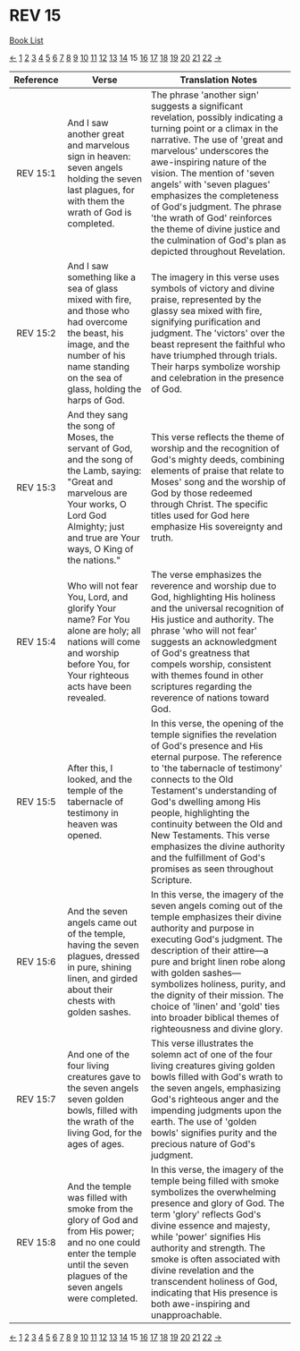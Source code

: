 # REV 15
[Book List](../README.md)

[<-](./chapter_14.md) [1](./chapter_1.md) [2](./chapter_2.md) [3](./chapter_3.md) [4](./chapter_4.md) [5](./chapter_5.md) [6](./chapter_6.md) [7](./chapter_7.md) [8](./chapter_8.md) [9](./chapter_9.md) [10](./chapter_10.md) [11](./chapter_11.md) [12](./chapter_12.md) [13](./chapter_13.md) [14](./chapter_14.md) 15 [16](./chapter_16.md) [17](./chapter_17.md) [18](./chapter_18.md) [19](./chapter_19.md) [20](./chapter_20.md) [21](./chapter_21.md) [22](./chapter_22.md) [->](./chapter_16.md)

| Reference | Verse | Translation Notes |
|:---------:|-------|-------------------|
|REV 15:1|And I saw another great and marvelous sign in heaven: seven angels holding the seven last plagues, for with them the wrath of God is completed.|The phrase 'another sign' suggests a significant revelation, possibly indicating a turning point or a climax in the narrative. The use of 'great and marvelous' underscores the awe-inspiring nature of the vision. The mention of 'seven angels' with 'seven plagues' emphasizes the completeness of God's judgment. The phrase 'the wrath of God' reinforces the theme of divine justice and the culmination of God's plan as depicted throughout Revelation.|
|REV 15:2|And I saw something like a sea of glass mixed with fire, and those who had overcome the beast, his image, and the number of his name standing on the sea of glass, holding the harps of God.|The imagery in this verse uses symbols of victory and divine praise, represented by the glassy sea mixed with fire, signifying purification and judgment. The 'victors' over the beast represent the faithful who have triumphed through trials. Their harps symbolize worship and celebration in the presence of God.|
|REV 15:3|And they sang the song of Moses, the servant of God, and the song of the Lamb, saying: "Great and marvelous are Your works, O Lord God Almighty; just and true are Your ways, O King of the nations."|This verse reflects the theme of worship and the recognition of God's mighty deeds, combining elements of praise that relate to Moses' song and the worship of God by those redeemed through Christ. The specific titles used for God here emphasize His sovereignty and truth.|
|REV 15:4|Who will not fear You, Lord, and glorify Your name? For You alone are holy; all nations will come and worship before You, for Your righteous acts have been revealed.|The verse emphasizes the reverence and worship due to God, highlighting His holiness and the universal recognition of His justice and authority. The phrase 'who will not fear' suggests an acknowledgment of God's greatness that compels worship, consistent with themes found in other scriptures regarding the reverence of nations toward God.|
|REV 15:5|After this, I looked, and the temple of the tabernacle of testimony in heaven was opened.|In this verse, the opening of the temple signifies the revelation of God's presence and His eternal purpose. The reference to 'the tabernacle of testimony' connects to the Old Testament's understanding of God's dwelling among His people, highlighting the continuity between the Old and New Testaments. This verse emphasizes the divine authority and the fulfillment of God's promises as seen throughout Scripture.|
|REV 15:6|And the seven angels came out of the temple, having the seven plagues, dressed in pure, shining linen, and girded about their chests with golden sashes.|In this verse, the imagery of the seven angels coming out of the temple emphasizes their divine authority and purpose in executing God's judgment. The description of their attire—a pure and bright linen robe along with golden sashes—symbolizes holiness, purity, and the dignity of their mission. The choice of 'linen' and 'gold' ties into broader biblical themes of righteousness and divine glory.|
|REV 15:7|And one of the four living creatures gave to the seven angels seven golden bowls, filled with the wrath of the living God, for the ages of ages.|This verse illustrates the solemn act of one of the four living creatures giving golden bowls filled with God's wrath to the seven angels, emphasizing God's righteous anger and the impending judgments upon the earth. The use of 'golden bowls' signifies purity and the precious nature of God's judgment.|
|REV 15:8|And the temple was filled with smoke from the glory of God and from His power; and no one could enter the temple until the seven plagues of the seven angels were completed.|In this verse, the imagery of the temple being filled with smoke symbolizes the overwhelming presence and glory of God. The term 'glory' reflects God's divine essence and majesty, while 'power' signifies His authority and strength. The smoke is often associated with divine revelation and the transcendent holiness of God, indicating that His presence is both awe-inspiring and unapproachable.|


[<-](./chapter_14.md) [1](./chapter_1.md) [2](./chapter_2.md) [3](./chapter_3.md) [4](./chapter_4.md) [5](./chapter_5.md) [6](./chapter_6.md) [7](./chapter_7.md) [8](./chapter_8.md) [9](./chapter_9.md) [10](./chapter_10.md) [11](./chapter_11.md) [12](./chapter_12.md) [13](./chapter_13.md) [14](./chapter_14.md) 15 [16](./chapter_16.md) [17](./chapter_17.md) [18](./chapter_18.md) [19](./chapter_19.md) [20](./chapter_20.md) [21](./chapter_21.md) [22](./chapter_22.md) [->](./chapter_16.md)